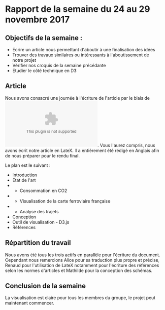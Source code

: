 # Rapport de la semaine du 24 au 29 novembre 2017

## Objectifs de la semaine : 
* Ecrire un article nous permettant d'aboutir à une finalisation des idées
* Trouver des travaux similaires ou intéressants à l'aboutissement de notre projet 
* Vérifier nos croquis de la semaine précédante
* Etudier le côté technique en D3 


## Article

Nous avons consacré une journée à l'écriture de l'article par le biais de ![sharelatex](sharelatex.com). 
Vous l'aurez compris, nous avons écrit notre article en LateX. Il a entièrement été rédigé en Anglais afin de nous préparer pour le rendu final. 


Le plan est le suivant : 

* Introduction 
* Etat de l'art
* * Consommation en CO2
* * Visualisation de la carte ferroviaire française
* * Analyse des trajets
* Conception 
* Outil de visualisation - D3.js
* Références


## Répartition du travail 

Nous avons été tous les trois actifs en parallèle pour l'écriture du document. Cependant nous remercions Alice pour sa traduction plus propre et précise, Renaud pour l'utilisation de LateX notamment pour l'écriture des références selon les normes d'articles et Mathilde pour la conception des schémas. 

## Conclusion de la semaine
La visualisation est claire pour tous les membres du groupe, le projet peut maintenant commencer. 

